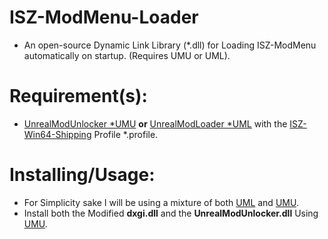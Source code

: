 # ISZ-ModMenu-Loader
- An open-source Dynamic Link Library (*.dll) for Loading ISZ-ModMenu automatically on startup. (Requires UMU or UML).

# Requirement(s):
- [UnrealModUnlocker *UMU](https://illusory.dev/index.html) **or** [UnrealModLoader *UML](https://github.com/RussellJerome/UnrealModLoader/releases/tag/v2.2.1) with the [ISZ-Win64-Shipping]() Profile *.profile.

# Installing/Usage:
- For Simplicity sake I will be using a mixture of both [UML]([https://illusory.dev/index.html](https://github.com/RussellJerome/UnrealModLoader/releases/tag/v2.2.1)) and [UMU](https://illusory.dev/index.html).
- Install both the Modified **dxgi.dll** and the **UnrealModUnlocker.dll** Using [UMU](https://illusory.dev/index.html).
